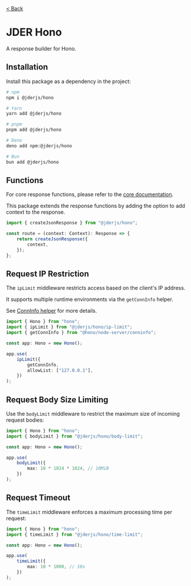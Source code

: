 [< Back](./../../README.md)

# JDER Hono

A response builder for Hono.

## Installation

Install this package as a dependency in the project:

```sh
# npm
npm i @jderjs/hono

# Yarn
yarn add @jderjs/hono

# pnpm
pnpm add @jderjs/hono

# Deno
deno add npm:@jderjs/hono

# Bun
bun add @jderjs/hono
```

## Functions

For core response functions,
please refer to the [core documentation](./core.md).

This package extends the response functions by adding the option to add context to the response.

```ts
import { createJsonResponse } from "@jderjs/hono";

const route = (context: Context): Response => {
    return createJsonResponse({
        context,
    });
};
```

## Request IP Restriction

The `ipLimit` middleware restricts access based on the client's IP address.

It supports multiple runtime environments via the `getConnInfo` helper.

See [ConnInfo helper](https://hono.dev/docs/helpers/conninfo) for more details.

```ts
import { Hono } from "hono";
import { ipLimit } from "@jderjs/hono/ip-limit";
import { getConnInfo } from "@hono/node-server/conninfo";

const app: Hono = new Hono();

app.use(
    ipLimit({
        getConnInfo,
        allowList: ["127.0.0.1"],
    })
);
```

## Request Body Size Limiting

Use the `bodyLimit` middleware to restrict the maximum size of incoming request bodies:

```ts
import { Hono } from "hono";
import { bodyLimit } from "@jderjs/hono/body-limit";

const app: Hono = new Hono();

app.use(
    bodyLimit({
        max: 10 * 1024 * 1024, // 10MiB
    })
);
```

## Request Timeout

The `timeLimit` middleware enforces a maximum processing time per request:

```ts
import { Hono } from "hono";
import { timeLimit } from "@jderjs/hono/time-limit";

const app: Hono = new Hono();

app.use(
    timeLimit({
        max: 10 * 1000, // 10s
    })
);
```
